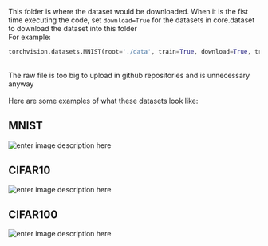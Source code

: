 This folder is where the dataset would be downloaded.
When it is the fist time executing the code, set `download=True` for the datasets in core.dataset to download the dataset into this folder
<br />
For example: 
```python
torchvision.datasets.MNIST(root='./data', train=True, download=True, transform=transf)
```
<br />
The raw file is too big to upload in github repositories and is unnecessary anyway
<br />
<br />
Here are some examples of what these datasets look like:
<br />

## MNIST
![enter image description here](https://miro.medium.com/v2/resize:fit:1400/format:webp/0*9jCey4wywZ4Os7hF.png)

## CIFAR10
![enter image description here](https://production-media.paperswithcode.com/datasets/4fdf2b82-2bc3-4f97-ba51-400322b228b1.png)

## CIFAR100
![enter image description here](https://www.wolframcloud.com/obj/resourcesystem/images/69f/69f1e629-81e6-4eaa-998f-f6734fcd2cb3/492b137097d9b816.png)
